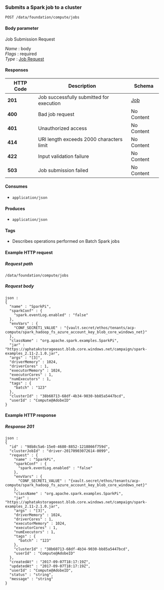 
<a name="submitsparkjob"></a>
### Submits a Spark job to a cluster
```
POST /data/foundation/compute/jobs
```


#### Body parameter
Job Submission Request

*Name* : body  
*Flags* : required  
*Type* : [Job Request](../definitions/Job_Request.md#job-request)


#### Responses

|HTTP Code|Description|Schema|
|---|---|---|
|**201**|Job successfully submitted for execution|[Job](../definitions/Job.md#job)|
|**400**|Bad job request|No Content|
|**401**|Unauthorized access|No Content|
|**414**|URI length exceeds 2000 characters limit|No Content|
|**422**|Input validation failure|No Content|
|**503**|Job submission failed|No Content|


#### Consumes

* `application/json`


#### Produces

* `application/json`


#### Tags

* Describes operations performed on Batch Spark jobs


#### Example HTTP request

##### Request path
```
/data/foundation/compute/jobs
```


##### Request body
```
json :
{
  "name" : "SparkPi",
  "sparkConf" : {
    "spark.eventLog.enabled" : "false"
  },
  "envVars" : {
    "CONF_SECRET1_VALUE" : "{vault.secret/ethos/tenants/acp-compute/spark_hadoop_fs_azure_account_key_blob_core_windows_net}"
  },
  "className" : "org.apache.spark.examples.SparkPi",
  "jar" : "https://aphatakstorageeast.blob.core.windows.net/campaign/spark-examples_2.11-2.1.0.jar",
  "args" : "[3]",
  "driverMemory" : 1024,
  "driverCores" : 1,
  "executorMemory" : 1024,
  "executorCores" : 1,
  "numExecutors" : 1,
  "tags" : {
    "batch" : "123"
  },
  "clusterId" : "38b60713-68df-4b34-9030-bb85a5447bcd",
  "userId" : "Compute@AdobeID"
}
```


#### Example HTTP response

##### Response 201
```
json :
{
  "id" : "98b8c5a6-15e0-4680-8852-1218866f759d",
  "clusterJobId" : "driver-20170903072614-0099",
  "request" : {
    "name" : "SparkPi",
    "sparkConf" : {
      "spark.eventLog.enabled" : "false"
    },
    "envVars" : {
      "CONF_SECRET1_VALUE" : "{vault.secret/ethos/tenants/acp-compute/spark_hadoop_fs_azure_account_key_blob_core_windows_net}"
    },
    "className" : "org.apache.spark.examples.SparkPi",
    "jar" : "https://aphatakstorageeast.blob.core.windows.net/campaign/spark-examples_2.11-2.1.0.jar",
    "args" : "[3]",
    "driverMemory" : 1024,
    "driverCores" : 1,
    "executorMemory" : 1024,
    "executorCores" : 1,
    "numExecutors" : 1,
    "tags" : {
      "batch" : "123"
    },
    "clusterId" : "38b60713-68df-4b34-9030-bb85a5447bcd",
    "userId" : "Compute@AdobeID"
  },
  "createdAt" : "2017-09-07T18:17:19Z",
  "updatedAt" : "2017-09-07T18:17:19Z",
  "userId" : "Compute@AdobeID",
  "status" : "string",
  "message" : "string"
}
```



